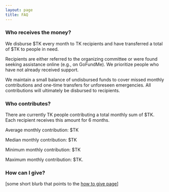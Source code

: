 ```yaml
---
layout: page
title: FAQ
---
```


### Who receives the money?

We disburse $TK every month to TK recipients and have transferred a total of $TK to people in need. 

Recipients are either referred to the organizing committee or were found seeking assistance online (e.g., on GoFundMe). We prioritize people who have not already received support.

We maintain a small balance of undisbursed funds to cover missed monthly contributions and one-time transfers for unforeseen emergencies. All contributions will ultimately be disbursed to recipients.

### Who contributes?

There are currently TK people contributing a total monthly sum of $TK. Each recipient receives this amount for 6 months.

Average monthly contribution: $TK

Median monthly contribution: $TK

Minimum monthly contribution: $TK

Maximum monthly contribution: $TK.

### How can I give?

[some short blurb that points to the [how to give page](/how-to-give)]